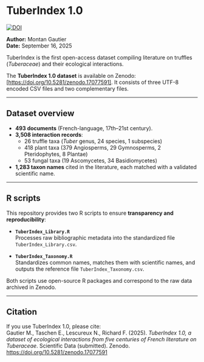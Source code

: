 # TuberIndex 1.0
[![DOI](https://zenodo.org/badge/DOI/10.5281/zenodo.17077591.svg)](https://doi.org/10.5281/zenodo.17077591)

**Author:** Montan Gautier  
**Date:** September 16, 2025  

TuberIndex is the first open-access dataset compiling literature on truffles (*Tuberaceae*) and their ecological interactions.

The **TuberIndex 1.0 dataset** is available on Zenodo: [https://doi.org/10.5281/zenodo.17077591].
It consists of three UTF-8 encoded CSV files and two complementary files.  

---

## Dataset overview

- **493 documents** (French-language, 17th–21st century).  
- **3,508 interaction records**:  
  - 26 truffle taxa (*Tuber* genus, 24 species, 1 subspecies)  
  - 418 plant taxa (379 Angiosperms, 29 Gymnosperms, 2 Pteridophytes, 8 Plantae)  
  - 53 fungal taxa (19 Ascomycetes, 34 Basidiomycetes)  
- **1,283 taxon names** cited in the literature, each matched with a validated scientific name.

---

## R scripts

This repository provides two R scripts to ensure **transparency and reproducibility**:

- **`TuberIndex_Library.R`**  
  Processes raw bibliographic metadata into the standardized file `TuberIndex_Library.csv`.

- **`TuberIndex_Taxonomy.R`**  
  Standardizes common names, matches them with scientific names, and outputs the reference file `TuberIndex_Taxonomy.csv`.

Both scripts use open-source R packages and correspond to the raw data archived in Zenodo.

---

## Citation

If you use TuberIndex 1.0, please cite:  
Gautier M., Taschen E., Lescureux N., Richard F. (2025). *TuberIndex 1.0, a dataset of ecological interactions from five centuries of French literature on Tuberaceae*. Scientific Data (submitted). Zenodo. https://doi.org/10.5281/zenodo.17077591

